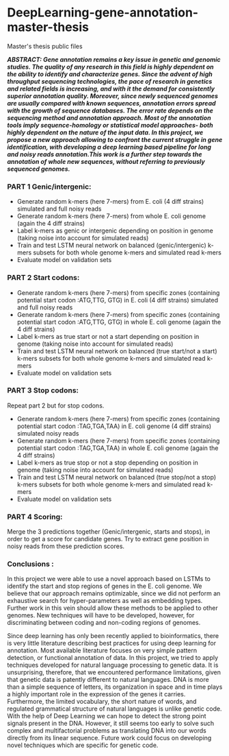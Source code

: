 # DeepLearning-gene-annotation-master-thesis
Master's thesis public files 

***ABSTRACT: 
Gene annotation remains a key issue in genetic and genomic studies. The quality of any research in this field is highly dependent on the ability to identify and characterize genes. Since the advent of high throughput sequencing technologies, the pace of research in genetics and related fields is increasing, and with it the demand for consistently superior annotation quality. Moreover, since newly sequenced genomes are usually compared with known sequences, annotation errors spread with the growth of sequence databases. The error rate depends on the sequencing method and annotation approach. Most of the annotation tools imply sequence-homology or statistical model approaches- both highly dependent on the nature of the input data. In this project, we propose a new approach allowing to confront the current struggle in gene identification, with developing a deep learning based pipeline for long and noisy reads annotation.This work is a further step towards the annotation of whole new sequences, without referring to previously sequenced genomes.***


### PART 1 Genic/intergenic: 

- Generate random k-mers (here 7-mers) from E. coli (4 diff strains) simulated and full noisy reads  
- Generate random k-mers (here 7-mers) from whole E. coli genome (again the 4 diff strains) 
- Label k-mers as genic or intergenic depending on position in genome (taking noise into account for simulated reads)
- Train and test LSTM neural network on balanced (genic/intergenic) k-mers subsets for both whole genome k-mers and simulated read k-mers
- Evaluate model on validation sets


### PART 2 Start codons: 

- Generate random k-mers (here 7-mers) from specific zones (containing potential start codon :ATG,TTG, GTG) in E. coli (4 diff strains) simulated and full noisy reads 
- Generate random k-mers (here 7-mers) from specific zones (containing potential start codon :ATG,TTG, GTG) in whole E. coli genome (again the 4 diff strains) 
- Label k-mers as true start or not a start depending on position in genome (taking noise into account for simulated reads)
- Train and test LSTM neural network on balanced (true start/not a start) k-mers subsets for both whole genome k-mers and simulated read k-mers
- Evaluate model on validation sets


### PART 3 Stop codons: 

Repeat part 2 but for stop codons.

- Generate random k-mers (here 7-mers) from specific zones (containing potential start codon :TAG,TGA,TAA) in E. coli genome (4 diff strains) simulated noisy reads 
- Generate random k-mers (here 7-mers) from specific zones (containing potential start codon :TAG,TGA,TAA) in whole E. coli genome (again the 4 diff strains) 
- Label k-mers as true stop or not a stop depending on position in genome (taking noise into account for simulated reads)
- Train and test LSTM neural network on balanced (true stop/not a stop) k-mers subsets for both whole genome k-mers and simulated read k-mers
- Evaluate model on validation sets


### PART 4 Scoring: 

Merge the 3 predictions together (Genic/intergenic, starts and stops), in order to get a score for candidate genes. Try to extract gene position in noisy reads from these prediction scores. 


### Conclusions : 

In this project we were able to use a novel approach based on LSTMs to identify the start and stop regions of genes in the E. coli genome. We believe that our approach remains optimizable, since we did not perform an exhaustive search for hyper-parameters as well as embedding types. Further work in this vein should allow these methods to be applied to other genomes. New techniques will have to be developed, however, for discriminating between coding and non-coding regions of genomes.

Since deep learning has only been recently applied to bioinformatics, there is very little literature describing best practices for using deep learning for annotation. Most available literature focuses on very simple pattern detection, or functional annotation of data. In this project, we tried to apply techniques developed for natural language processing to genetic data. It is unsurprising, therefore, that we encountered performance limitations, given that genetic data is patently different to natural languages. DNA is more than a simple sequence of letters, its organization in space and in time plays a highly important role in the expression of the genes it carries. Furthermore, the limited vocabulary, the short nature of words, and regulated grammatical structure of natural languages is unlike genetic code. With the help of Deep Learning we can hope to detect the strong point signals present in the DNA. However, it still seems too early to solve such complex and multifactorial problems as translating DNA into our words directly from its linear sequence. Future work could focus on developing novel techniques which are specific for genetic code.
